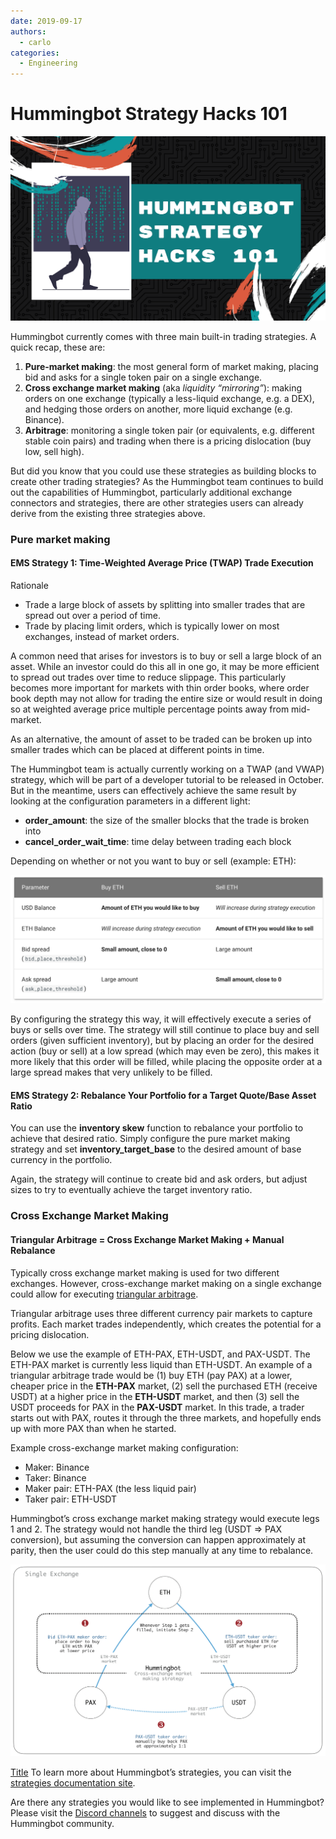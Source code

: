 ```yaml
---
date: 2019-09-17
authors:
  - carlo
categories:
  - Engineering
---
```


# Hummingbot Strategy Hacks 101

![cover](cover.png)

Hummingbot currently comes with three main built-in trading strategies.  A quick recap, these are:

1. **Pure-market making**: the most general form of market making, placing bid and asks for a single token pair on a single exchange.
2. **Cross exchange market making** (aka *liquidity “mirroring”*): making orders on one exchange (typically a less-liquid exchange, e.g. a DEX), and hedging those orders on another, more liquid exchange (e.g. Binance).
3. **Arbitrage**: monitoring a single token pair (or equivalents, e.g. different stable coin pairs) and trading when there is a pricing dislocation (buy low, sell high).

But did you know that you could use these strategies as building blocks to create other trading strategies?  As the Hummingbot team continues to build out the capabilities of Hummingbot, particularly additional exchange connectors and strategies, there are other strategies users can already derive from the existing three strategies above.

<!-- more -->

### Pure market making

#### EMS Strategy 1: Time-Weighted Average Price (TWAP) Trade Execution

Rationale
- Trade a large block of assets by splitting into smaller trades that are spread out over a period of time.
- Trade by placing limit orders, which is typically lower on most exchanges, instead of market orders.


A common need that arises for investors is to buy or sell a large block of an asset.  While an investor could do this all in one go, it may be more efficient to spread out trades over time to reduce slippage.  This particularly becomes more important for markets with thin order books, where order book depth may not allow for trading the entire size or would result in doing so at weighted average price multiple percentage points away from mid-market.

As an alternative, the amount of asset to be traded can be broken up into smaller trades which can be placed at different points in time.

The Hummingbot team is actually currently working on a TWAP (and VWAP)  strategy, which will be part of a developer tutorial to be released in October.  But in the meantime, users can effectively achieve the same result by looking at the configuration parameters in a different light:

- **order_amount**: the size of the smaller blocks that the trade is broken into
- **cancel_order_wait_time**: time delay between trading each block

Depending on whether or not you want to buy or sell (example: ETH):

![](twap-parameters.png)

By configuring the strategy this way, it will effectively execute a series of buys or sells over time.  The strategy will still continue to place buy and sell orders (given sufficient inventory), but by placing an order for the desired action (buy or sell) at a low spread (which may even be zero), this makes it more likely that this order will be filled, while placing the opposite order at a large spread makes that very unlikely to be filled.


#### EMS Strategy 2: Rebalance Your Portfolio for a Target Quote/Base Asset Ratio

You can use the **inventory skew** function to rebalance your portfolio to achieve that desired ratio.  Simply configure the pure market making strategy and set **inventory_target_base** to the desired amount of base currency in the portfolio.

Again, the strategy will continue to create bid and ask orders, but adjust sizes to try to eventually achieve the target inventory ratio.


### Cross Exchange Market Making

#### Triangular Arbitrage = Cross Exchange Market Making + Manual Rebalance

Typically cross exchange market making is used for two different exchanges.  However, cross-exchange market making on a single exchange could allow for executing [triangular arbitrage](https://en.wikipedia.org/wiki/Triangular_arbitrage).

Triangular arbitrage uses three different currency pair markets to capture profits.  Each market trades independently, which creates the potential for a pricing dislocation.

Below we use the example of ETH-PAX, ETH-USDT, and PAX-USDT.  The ETH-PAX market is currently less liquid than ETH-USDT.  An example of a triangular arbitrage trade would be (1) buy ETH (pay PAX) at a lower, cheaper price in the **ETH-PAX** market, (2) sell the purchased ETH (receive USDT) at a higher price in the **ETH-USDT** market, and then (3) sell the USDT proceeds for PAX in the **PAX-USDT** market.  In this trade, a trader starts out with PAX, routes it through the three markets, and hopefully ends up with more PAX than when he started.

Example cross-exchange market making configuration:
- Maker: Binance
- Taker: Binance
- Maker pair: ETH-PAX (the less liquid pair)
- Taker pair: ETH-USDT

Hummingbot’s cross exchange market making strategy would execute legs 1 and 2.  The strategy would not handle the third leg (USDT => PAX conversion), but assuming the conversion can happen approximately at parity, then the user could do this step manually at any time to rebalance.

![](xemm-triangular-arb.png)

[Title](/strategies/index.md)
To learn more about Hummingbot’s strategies, you can visit the [strategies documentation site](/strategies/index.md).

Are there any strategies you would like to see implemented in Hummingbot?  Please visit the [Discord channels](https://discord.gg/hummingbot) to suggest and discuss with the Hummingbot community.

